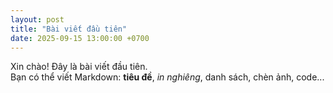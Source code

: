 ```yaml
---
layout: post
title: "Bài viết đầu tiên"
date: 2025-09-15 13:00:00 +0700
---
```


Xin chào! Đây là bài viết đầu tiên.  
Bạn có thể viết Markdown: **tiêu đề**, *in nghiêng*, danh sách, chèn ảnh, code...
